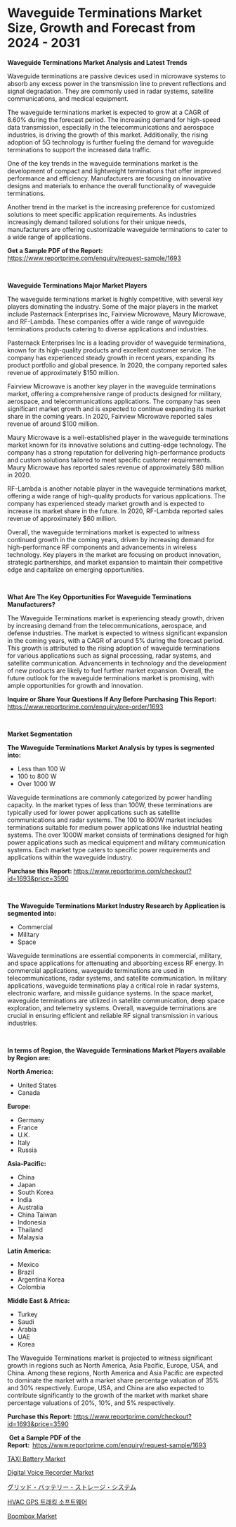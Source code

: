 <p><h1>Waveguide Terminations Market Size, Growth and Forecast from 2024 - 2031</h1></p><p><strong>Waveguide Terminations Market Analysis and Latest Trends</strong></p>
<p><p>Waveguide terminations are passive devices used in microwave systems to absorb any excess power in the transmission line to prevent reflections and signal degradation. They are commonly used in radar systems, satellite communications, and medical equipment.</p><p>The waveguide terminations market is expected to grow at a CAGR of 8.60% during the forecast period. The increasing demand for high-speed data transmission, especially in the telecommunications and aerospace industries, is driving the growth of this market. Additionally, the rising adoption of 5G technology is further fueling the demand for waveguide terminations to support the increased data traffic.</p><p>One of the key trends in the waveguide terminations market is the development of compact and lightweight terminations that offer improved performance and efficiency. Manufacturers are focusing on innovative designs and materials to enhance the overall functionality of waveguide terminations.</p><p>Another trend in the market is the increasing preference for customized solutions to meet specific application requirements. As industries increasingly demand tailored solutions for their unique needs, manufacturers are offering customizable waveguide terminations to cater to a wide range of applications.</p></p>
<p><strong>Get a Sample PDF of the Report:&nbsp;</strong> <a href="https://www.reportprime.com/enquiry/request-sample/1693">https://www.reportprime.com/enquiry/request-sample/1693</a></p>
<p>&nbsp;</p>
<p><strong>Waveguide Terminations Major Market Players</strong></p>
<p><p>The waveguide terminations market is highly competitive, with several key players dominating the industry. Some of the major players in the market include Pasternack Enterprises Inc, Fairview Microwave, Maury Microwave, and RF-Lambda. These companies offer a wide range of waveguide terminations products catering to diverse applications and industries.</p><p>Pasternack Enterprises Inc is a leading provider of waveguide terminations, known for its high-quality products and excellent customer service. The company has experienced steady growth in recent years, expanding its product portfolio and global presence. In 2020, the company reported sales revenue of approximately $150 million.</p><p>Fairview Microwave is another key player in the waveguide terminations market, offering a comprehensive range of products designed for military, aerospace, and telecommunications applications. The company has seen significant market growth and is expected to continue expanding its market share in the coming years. In 2020, Fairview Microwave reported sales revenue of around $100 million.</p><p>Maury Microwave is a well-established player in the waveguide terminations market known for its innovative solutions and cutting-edge technology. The company has a strong reputation for delivering high-performance products and custom solutions tailored to meet specific customer requirements. Maury Microwave has reported sales revenue of approximately $80 million in 2020.</p><p>RF-Lambda is another notable player in the waveguide terminations market, offering a wide range of high-quality products for various applications. The company has experienced steady market growth and is expected to increase its market share in the future. In 2020, RF-Lambda reported sales revenue of approximately $60 million.</p><p>Overall, the waveguide terminations market is expected to witness continued growth in the coming years, driven by increasing demand for high-performance RF components and advancements in wireless technology. Key players in the market are focusing on product innovation, strategic partnerships, and market expansion to maintain their competitive edge and capitalize on emerging opportunities.</p></p>
<p>&nbsp;</p>
<p><strong>What Are The Key Opportunities For Waveguide Terminations Manufacturers?</strong></p>
<p><p>The Waveguide Terminations market is experiencing steady growth, driven by increasing demand from the telecommunications, aerospace, and defense industries. The market is expected to witness significant expansion in the coming years, with a CAGR of around 5% during the forecast period. This growth is attributed to the rising adoption of waveguide terminations for various applications such as signal processing, radar systems, and satellite communication. Advancements in technology and the development of new products are likely to fuel further market expansion. Overall, the future outlook for the waveguide terminations market is promising, with ample opportunities for growth and innovation.</p></p>
<p><strong>Inquire or Share Your Questions If Any Before Purchasing This Report:</strong> <a href="https://www.reportprime.com/enquiry/pre-order/1693">https://www.reportprime.com/enquiry/pre-order/1693</a></p>
<p>&nbsp;</p>
<p><strong>Market Segmentation</strong></p>
<p><strong>The Waveguide Terminations Market Analysis by types is segmented into:</strong></p>
<p><ul><li>Less than 100 W</li><li>100 to 800 W</li><li>Over 1000 W</li></ul></p>
<p><p>Waveguide terminations are commonly categorized by power handling capacity. In the market types of less than 100W, these terminations are typically used for lower power applications such as satellite communications and radar systems. The 100 to 800W market includes terminations suitable for medium power applications like industrial heating systems. The over 1000W market consists of terminations designed for high power applications such as medical equipment and military communication systems. Each market type caters to specific power requirements and applications within the waveguide industry.</p></p>
<p><strong>Purchase this Report:&nbsp;</strong><a href="https://www.reportprime.com/checkout?id=1693&price=3590">https://www.reportprime.com/checkout?id=1693&price=3590</a></p>
<p>&nbsp;</p>
<p><strong>The Waveguide Terminations Market Industry Research by Application is segmented into:</strong></p>
<p><ul><li>Commercial</li><li>Military</li><li>Space</li></ul></p>
<p><p>Waveguide terminations are essential components in commercial, military, and space applications for attenuating and absorbing excess RF energy. In commercial applications, waveguide terminations are used in telecommunications, radar systems, and satellite communication. In military applications, waveguide terminations play a critical role in radar systems, electronic warfare, and missile guidance systems. In the space market, waveguide terminations are utilized in satellite communication, deep space exploration, and telemetry systems. Overall, waveguide terminations are crucial in ensuring efficient and reliable RF signal transmission in various industries.</p></p>
<p>&nbsp;</p>
<p><strong>In terms of Region, the Waveguide Terminations Market Players available by Region are:</strong></p>
<p>
    <p> <strong> North America: </strong>
        <ul>
            <li>United States</li>
            <li>Canada</li>
        </ul>
        </p> 
    <p> <strong> Europe: </strong>
        <ul>
            <li>Germany</li>
            <li>France</li>
            <li>U.K.</li>
            <li>Italy</li>
            <li>Russia</li>
        </ul>
        </p> 
    <p> <strong> Asia-Pacific: </strong>
        <ul>
            <li>China</li>
            <li>Japan</li>
            <li>South Korea</li>
            <li>India</li>
            <li>Australia</li>
            <li>China Taiwan</li>
            <li>Indonesia</li>
            <li>Thailand</li>
            <li>Malaysia</li>
        </ul>
        </p> 
    <p> <strong> Latin America: </strong>
        <ul>
            <li>Mexico</li>
            <li>Brazil</li>
            <li>Argentina Korea</li>
            <li>Colombia</li>
        </ul>
        </p> 
    <p> <strong> Middle East & Africa: </strong>
        <ul>
            <li>Turkey</li>
            <li>Saudi</li>
            <li>Arabia</li>
            <li>UAE</li>
            <li>Korea</li>
        </ul>
    </p>
    </p>
<p><p>The Waveguide Terminations market is projected to witness significant growth in regions such as North America, Asia Pacific, Europe, USA, and China. Among these regions, North America and Asia Pacific are expected to dominate the market with a market share percentage valuation of 35% and 30% respectively. Europe, USA, and China are also expected to contribute significantly to the growth of the market with market share percentage valuations of 20%, 10%, and 5% respectively.</p></p>
<p><strong>Purchase this Report: </strong><a href="https://www.reportprime.com/checkout?id=1693&price=3590">https://www.reportprime.com/checkout?id=1693&price=3590</a></p>
<p>&nbsp;<strong>Get a Sample PDF of the Report:&nbsp;&nbsp;</strong><a href="https://www.reportprime.com/enquiry/request-sample/1693">https://www.reportprime.com/enquiry/request-sample/1693</a></p>
<p><strong></strong></p>
<p><p><a href="https://issuu.com/reportprime-2/docs/taxi-battery-market-size-2030.pptx">TAXI Battery Market</a></p><p><a href="https://github.com/nicoletavirag/Market-Research-Report-List-2/blob/main/digital-voice-recorder-market.md">Digital Voice Recorder Market</a></p><p><a href="https://github.com/bucuel854722/Market-Research-Report-List-1/blob/main/402863610002.md">グリッド・バッテリー・ストレージ・システム</a></p><p><a href="https://github.com/khytkeqagplkzqvh/Market-Research-Report-List-1/blob/main/71684369416.md">HVAC GPS 트래킹 소프트웨어</a></p><p><a href="https://github.com/redneck06/Market-Research-Report-List-2/blob/main/boombox-market.md">Boombox Market</a></p></p>